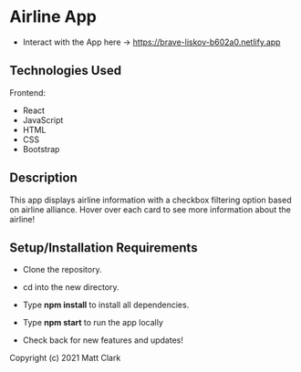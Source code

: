 
# Airline App

* Interact with the App here -> https://brave-liskov-b602a0.netlify.app

## Technologies Used

Frontend:
* React
* JavaScript
* HTML
* CSS
* Bootstrap

## Description

This app displays airline information with a checkbox filtering option based on airline alliance.  Hover over each card to see more information about the airline!

## Setup/Installation Requirements
* Clone the repository.
* cd into the new directory.
* Type **npm install** to install all dependencies.
* Type **npm start** to run the app locally

* Check back for new features and updates!

Copyright (c) 2021 Matt Clark
